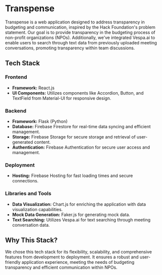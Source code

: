 # Transpense

Transpense is a web application designed to address transparency in budgeting and communication, inspired by the Hack Foundation's problem statement. Our goal is to provide transparency in the budgeting process of non-profit organizations (NPOs). Additionally, we've integrated Vespa.ai to enable users to search through text data from previously uploaded meeting conversations, promoting transparency within team discussions.

## Tech Stack

### Frontend
- **Framework:** React.js
- **UI Components:** Utilizes components like Accordion, Button, and TextField from Material-UI for responsive design.

### Backend
- **Framework:** Flask (Python)
- **Database:** Firebase Firestore for real-time data syncing and efficient management.
- **Storage:** Firebase Storage for secure storage and retrieval of user-generated content.
- **Authentication:** Firebase Authentication for secure user access and management.

### Deployment
- **Hosting:** Firebase Hosting for fast loading times and secure connections.

### Libraries and Tools
- **Data Visualization:** Chart.js for enriching the application with data visualization capabilities.
- **Mock Data Generation:** Faker.js for generating mock data.
- **Text Searching:** Utilizes Vespa.ai for text searching through meeting conversation data.

## Why This Stack?
We chose this tech stack for its flexibility, scalability, and comprehensive features from development to deployment. It ensures a robust and user-friendly application experience, meeting the needs of budgeting transparency and efficient communication within NPOs.
